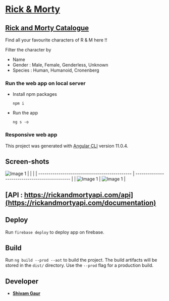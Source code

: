 # [**Rick & Morty**](https://rickmorty-shivam.web.app/)
## [**Rick and Morty Catalogue**](https://rickmorty-shivam.web.app/)
Find all your favourite characters of R & M here !!

Filter the character by
- Name
- Gender : Male, Female, Genderless, Unknown
- Species  : Human, Humanoid, Cronenberg


### Run the web app on local server
- Install npm packages
  
  ```npm i```

- Run the app
  
    ```ng s -o```
### Responsive web app

This project was generated with [Angular CLI](https://github.com/angular/angular-cli) version 11.0.4.
## Screen-shots
![Image 1](src/assets/screenshots/one.png) 
|                                                |                                                |
| ---------------------------------------------- | ---------------------------------------------- |
| ![Image 1](src/assets/screenshots/mobile1.png) | ![Image 1](src/assets/screenshots/mobile2.png) |

## [**API** :  https://rickandmortyapi.com/api](https://rickandmortyapi.com/documentation)

## Deploy 

Run `firebase deploy` to deploy app on firebase.
## Build

Run `ng build --prod --aot` to build the project. The build artifacts will be stored in the `dist/` directory. Use the `--prod` flag for a production build.


## Developer
- [**Shivam Gaur**](https://github.com/shivam101gaur/My-Profile#readme)
